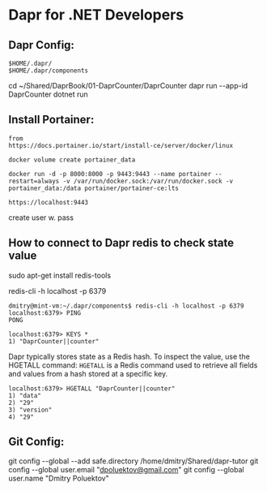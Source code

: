 
# Dapr for .NET Developers

## Dapr Config:
```
$HOME/.dapr/
$HOME/.dapr/components
```
cd ~/Shared/DaprBook/01-DaprCounter/DaprCounter
dapr run --app-id DaprCounter dotnet run

## Install Portainer:
```
from
https://docs.portainer.io/start/install-ce/server/docker/linux

docker volume create portainer_data

docker run -d -p 8000:8000 -p 9443:9443 --name portainer --restart=always -v /var/run/docker.sock:/var/run/docker.sock -v portainer_data:/data portainer/portainer-ce:lts

https://localhost:9443
```
create user w. pass

## How to connect to Dapr redis to check state value

sudo apt-get install redis-tools

redis-cli -h localhost -p 6379

```
dmitry@mint-vm:~/.dapr/components$ redis-cli -h localhost -p 6379
localhost:6379> PING
PONG

localhost:6379> KEYS *
1) "DaprCounter||counter"
```

Dapr typically stores state as a Redis hash. 
To inspect the value, use the HGETALL command:
`HGETALL` is a Redis command used to retrieve all fields and values from a hash stored at a specific key.


```
localhost:6379> HGETALL "DaprCounter||counter"
1) "data"
2) "29"
3) "version"
4) "29"
```

## Git Config:
git config --global --add safe.directory /home/dmitry/Shared/dapr-tutor
git config --global user.email "dpoluektov@gmail.com"
git config --global user.name "Dmitry Poluektov"
